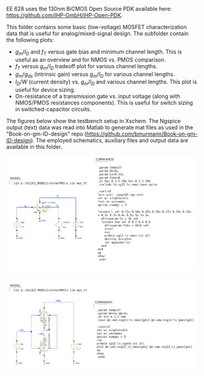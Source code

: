EE 628 uses the 130nm BiCMOS Open Source PDK available here: https://github.com/IHP-GmbH/IHP-Open-PDK.  

This folder contains some basic (low-voltage) MOSFET characterization data that is useful for analog/mixed-signal design. The subfolder contain the following plots:  
* $g_m/I_D$ and $f_T$ versus gate bias and minimum channel length. This is useful as an overview and for NMOS vs. PMOS comparison.
* $f_T$ versus $g_m/I_D$ tradeoff plot for various channel lengths.
* $g_m/g_{ds}$ (intrinsic gain) versus $g_m/I_D$ for various channel lengths.
* $I_D/W$ (current density) vs. $g_m/I_D$ and various channel lengths. This plot is useful for device sizing.
* On-resistance of a transmission gate vs. input voltage (along with NMOS/PMOS resistances components). This is useful for switch sizing in switched-capacitor circuits.  

The figures below show the testbench setup in Xschem. The Ngspice output (text) data was read into Matlab to generate mat files as used in the "Book-on-gm-ID-design" repo (https://github.com/bmurmann/Book-on-gm-ID-design). The employed schematics, auxiliary files and output data are available in this folder.

<p align="center">
   <img src="./img/tb_sg13_lv_nmos.png" width="800" />
</p>

<p align="center">
   <img src="./img/tb_sg13_lv_tgate.png" width="800" />
</p>

